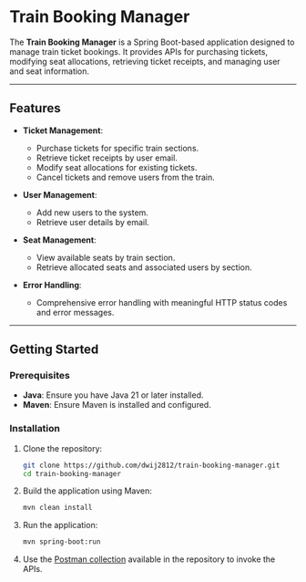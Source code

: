 # Train Booking Manager

The **Train Booking Manager** is a Spring Boot-based application designed to manage train ticket bookings. It provides APIs for purchasing tickets, modifying seat allocations, retrieving ticket receipts, and managing user and seat information.

---

## Features

- **Ticket Management**:
  - Purchase tickets for specific train sections.
  - Retrieve ticket receipts by user email.
  - Modify seat allocations for existing tickets.
  - Cancel tickets and remove users from the train.

- **User Management**:
  - Add new users to the system.
  - Retrieve user details by email.

- **Seat Management**:
  - View available seats by train section.
  - Retrieve allocated seats and associated users by section.

- **Error Handling**:
  - Comprehensive error handling with meaningful HTTP status codes and error messages.

---

## Getting Started

### Prerequisites

- **Java**: Ensure you have Java 21 or later installed.
- **Maven**: Ensure Maven is installed and configured.

### Installation

1. Clone the repository:
   ```bash
   git clone https://github.com/dwij2812/train-booking-manager.git
   cd train-booking-manager
   ```

2. Build the application using Maven:
    ```bash
    mvn clean install
    ```

3. Run the application:
    ```bash
    mvn spring-boot:run
    ```

4. Use the [Postman collection](https://github.com/dwij2812/train-booking-manager/blob/main/Train%20Booking%20Manager.postman_collection.json) available in the repository to invoke the APIs.
    
